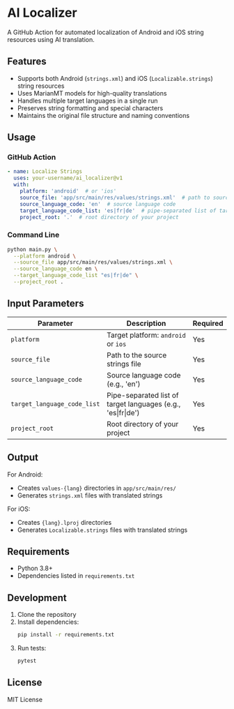 # AI Localizer

A GitHub Action for automated localization of Android and iOS string resources using AI translation.

## Features

- Supports both Android (`strings.xml`) and iOS (`Localizable.strings`) string resources
- Uses MarianMT models for high-quality translations
- Handles multiple target languages in a single run
- Preserves string formatting and special characters
- Maintains the original file structure and naming conventions

## Usage

### GitHub Action

```yaml
- name: Localize Strings
  uses: your-username/ai_localizer@v1
  with:
    platform: 'android'  # or 'ios'
    source_file: 'app/src/main/res/values/strings.xml'  # path to source strings file
    source_language_code: 'en'  # source language code
    target_language_code_list: 'es|fr|de'  # pipe-separated list of target languages
    project_root: '.'  # root directory of your project
```

### Command Line

```bash
python main.py \
  --platform android \
  --source_file app/src/main/res/values/strings.xml \
  --source_language_code en \
  --target_language_code_list "es|fr|de" \
  --project_root .
```

## Input Parameters

| Parameter | Description | Required |
|-----------|-------------|----------|
| `platform` | Target platform: `android` or `ios` | Yes |
| `source_file` | Path to the source strings file | Yes |
| `source_language_code` | Source language code (e.g., 'en') | Yes |
| `target_language_code_list` | Pipe-separated list of target languages (e.g., 'es\|fr\|de') | Yes |
| `project_root` | Root directory of your project | Yes |

## Output

For Android:
- Creates `values-{lang}` directories in `app/src/main/res/`
- Generates `strings.xml` files with translated strings

For iOS:
- Creates `{lang}.lproj` directories
- Generates `Localizable.strings` files with translated strings

## Requirements

- Python 3.8+
- Dependencies listed in `requirements.txt`

## Development

1. Clone the repository
2. Install dependencies:
   ```bash
   pip install -r requirements.txt
   ```
3. Run tests:
   ```bash
   pytest
   ```

## License

MIT License
